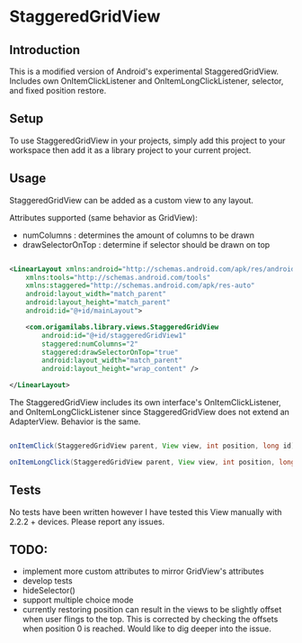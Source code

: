 StaggeredGridView
=======

## Introduction

This is a modified version of Android's experimental StaggeredGridView. Includes own OnItemClickListener and OnItemLongClickListener, selector, and fixed position restore.

## Setup

To use StaggeredGridView in your projects, simply add this project to your workspace then add it as a library project to your current project. 

## Usage

StaggeredGridView can be added as a custom view to any layout. 

Attributes supported (same behavior as GridView): 
 * numColumns : determines the amount of columns to be drawn
 * drawSelectorOnTop : determine if selector should be drawn on top

```xml

<LinearLayout xmlns:android="http://schemas.android.com/apk/res/android"
    xmlns:tools="http://schemas.android.com/tools"
    xmlns:staggered="http://schemas.android.com/apk/res-auto"
    android:layout_width="match_parent"
    android:layout_height="match_parent"
    android:id="@+id/mainLayout">

    <com.origamilabs.library.views.StaggeredGridView
        android:id="@+id/staggeredGridView1"
        staggered:numColumns="2"
        staggered:drawSelectorOnTop="true"
        android:layout_width="match_parent"
        android:layout_height="wrap_content" />

</LinearLayout>

```
The StaggeredGridView includes its own interface's OnItemClickListener, and OnItemLongClickListener since StaggeredGridView does not extend an AdapterView. Behavior is the same.

```java

onItemClick(StaggeredGridView parent, View view, int position, long id);

onItemLongClick(StaggeredGridView parent, View view, int position, long id);

```

## Tests

No tests have been written however I have tested this View manually with 2.2.2 + devices. Please report any issues.


## TODO:

* implement more custom attributes to mirror GridView's attributes
* develop tests
* hideSelector()
* support multiple choice mode
* currently restoring position can result in the views to be slightly offset when user flings to the top. This is corrected by checking the offsets when position 0 is reached. Would like to dig deeper into the issue. 

